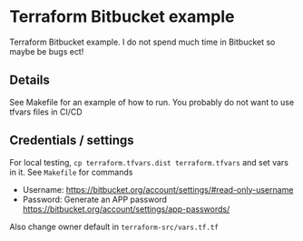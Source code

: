 # Terraform Bitbucket example

Terraform Bitbucket example. I do not spend much time in Bitbucket so maybe be bugs ect!

## Details
See Makefile for an example of how to run. You probably do not want to use tfvars files in CI/CD

## Credentials / settings
For local testing, `cp terraform.tfvars.dist terraform.tfvars` and set vars in it. See `Makefile` for commands

* Username: https://bitbucket.org/account/settings/#read-only-username
* Password: Generate an APP password https://bitbucket.org/account/settings/app-passwords/

Also change owner default in `terraform-src/vars.tf.tf`

